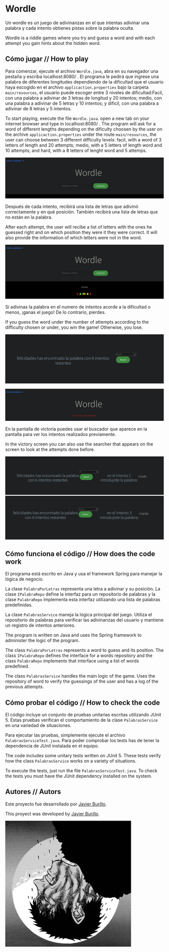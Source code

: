 # Wordle

Un wordle es un juego de adivinanzas en el que intentas adivinar una palabra y cada intento obtienes pistas sobre la palabra oculta.

Wordle is a riddle games where you try and guess a word and with each attempt you gain hints about the hidden word. 

## Cómo jugar // How to play

Para comenzar, ejecute el archivo `Wordle.java`, abra en su navegador una pestaña y escriba localhost:8080/ . El programa le pedirá que ingrese una palabra de diferentes longitudes dependiendo de la dificultad que el usuario haya escogido en el archivo `applicaction.properties` bajo la carpeta `main/resources`, el usuario puede escoger entre 3 niveles de dificultad:Facil, con una palabra a adivinar de 3 letras de longitud y 20 intentos;
medio, con una palabra a adivinar de 5 letras y 10 intentos; y dificil, con una palabra a adivinar de 8 letras y 5 intentos.

To start playing, execute the file `Wordle.java`. open a new tab on your internet browser and type in localhost:8080/ . The program will ask for a word of different lengths depending on the dificulty choosen by the user on the archive `applicaction.properties` under the route `main/resources`, the user can choose between 3 different difficulty levels: facil, with a word of 3 letters of length and 20 attempts; medio, with a 5 letters of length word and 10 attempts; and hard, with a 8 letters of lenght word and 5 attemps.

![plot](./images/home.png)

Después de cada intento, recibirá una lista de letras que adivinó correctamente y en qué posición. También recibirá una lista de letras que no están en la palabra.

After each attempt, the user will recibe a list of letters with the ones he guessed right and on which position they were it they were correct. It will also provide the information of which letters were not in the word.

![plot](./images/intento1.png)

Si adivinas la palabra en el numero de intentos acorde a la dificultad o menos, ¡ganas el juego! De lo contrario, pierdes.

If you guess the word under the number of attempts according to the difficulty chosen or under, you win the game! Otherwise, you lose.

![plot](./images/victoria.png)

![plot](./images/derrota.png)

En la pantalla de victoria puedes usar el buscador que aparece en la pantalla para ver los intentos realizados previamente.

In the victory screen you can also use the searcher that appears on the screen to look at the attempts done before. 

![plot](./images/hitorial1.png)
![plot](./images/hitorial2.png)

## Cómo funciona el código // How does the code work

El programa está escrito en Java y usa el framework Spring para manejar la lógica de negocio.

La clase `PalabraPorLetras` representa una letra a adivinar y su posición. La clase `IPalabraRepo` define la interfaz para un repositorio de palabras y la clase `PalabraRepo` implementa esta interfaz utilizando una lista de palabras predefinidas.

La clase `PalabrasService` maneja la lógica principal del juego. Utiliza el repositorio de palabras para verificar las adivinanzas del usuario y mantiene un registro de intentos anteriores.


The program is written on Java and uses the Spring framework to administer the logic of the program.

The class `PalabraPorLetras` represents a word to guess and its position. The class `IPalabraRepo` defines the interface for a words repository and the class `PalabraRepo` implements that interface using a list of words predefined.

The class `PalabrasService` handles the main logic of the game. Uses the repository of word to verify the guessings of the user and has a log of the previous attempts.

## Cómo probar el código // How to check the code

El código incluye un conjunto de pruebas unitarias escritas utilizando JUnit 5. Estas pruebas verifican el comportamiento de la clase `PalabrasService` en una variedad de situaciones.

Para ejecutar las pruebas, simplemente ejecute el archivo `PalabrasServiceTest.java`. Para poder comprobar los tests has de tener la dependencia de JUnit instalada en el equipo.

The code includes some unitary tests written on JUnit 5. These tests verify how the class `PalabrasService` works on a variety of situations.

To execute the tests, just run the file `PalabrasServiceTest.java`. To check the tests you must have the JUnit dependency installed on the system.


## Autores // Autors

Este proyecto fue desarrollado por [Javier Burillo](https://github.com/SaijaxS).

This proyect was developed by [Javier Burillo](https://github.com/SaijaxS).

![plot](./images/logo.png)
